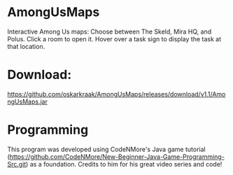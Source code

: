 # AmongUsMaps
Interactive Among Us maps:
Choose between The Skeld, Mira HQ, and Polus.
Click a room to open it.
Hover over a task sign to display the task at that location.
# Download: 
https://github.com/oskarkraak/AmongUsMaps/releases/download/v1.1/AmongUsMaps.jar
# Programming
This program was developed using CodeNMore's Java game tutorial (https://github.com/CodeNMore/New-Beginner-Java-Game-Programming-Src.git) as a foundation. Credits to him for his great video series and code!
